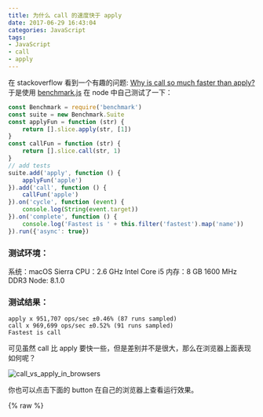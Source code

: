 ```yaml
---
title: 为什么 call 的速度快于 apply
date: 2017-06-29 16:43:04
categories: JavaScript
tags:
- JavaScript
- call
- apply
---
```


在 stackoverflow 看到一个有趣的问题: [Why is call so much faster than apply?](https://stackoverflow.com/questions/23769556/why-is-call-so-much-faster-than-apply) 于是使用 [benchmark.js](https://benchmarkjs.com/) 在 node 中自己测试了一下：

```javascript
const Benchmark = require('benchmark')
const suite = new Benchmark.Suite
const applyFun = function (str) {
    return [].slice.apply(str, [1])
}
const callFun = function (str) {
    return [].slice.call(str, 1)
}
// add tests
suite.add('apply', function () {
    applyFun('apple')
}).add('call', function () {
    callFun('apple')
}).on('cycle', function (event) {
    console.log(String(event.target))
}).on('complete', function () {
    console.log('Fastest is ' + this.filter('fastest').map('name'))
}).run({'async': true})
```

<!--more-->

### 测试环境：

系统：macOS Sierra
CPU：2.6 GHz Intel Core i5
内存：8 GB 1600 MHz DDR3
Node: 8.1.0


### 测试结果：

```
apply x 951,707 ops/sec ±0.46% (87 runs sampled)
call x 969,699 ops/sec ±0.52% (91 runs sampled)
Fastest is call
```

可见虽然 call 比 apply 要快一些，但是差别并不是很大，那么在浏览器上面表现如何呢？

<img src="/assets/img/call_vs_apply.jpg" alt="call_vs_apply_in_browsers">

你也可以点击下面的 button 在自己的浏览器上查看运行效果。

{% raw %}
<!DOCTYPE html>
<html lang="en">
<head>
    <meta charset="UTF-8">
    <title>call vs apply</title>
    <script defer src="https://cdnjs.cloudflare.com/ajax/libs/lodash.js/4.17.4/lodash.min.js"></script>
    <script defer src="https://cdnjs.cloudflare.com/ajax/libs/platform/1.3.4/platform.min.js"></script>
    <script defer src="https://cdnjs.cloudflare.com/ajax/libs/benchmark/2.1.4/benchmark.min.js"></script>
    <script>
    window.onload = () => {
        let log = document.getElementById("log")
        let btn = document.getElementById("btn")
        const applyFun = str => {
            return [].slice.apply(str, [1])
        }
        const callFun = str => {
            return [].slice.call(str, 1)
        }
        const logMessage = arg => {
            let eDiv = document.createElement("div")
            eDiv.innerHTML = typeof arg === "string" ? arg : arg.toString()
            log.appendChild(eDiv)
        }
        const prepare = () => {
            log.innerHTML = ''
            btn.disabled = true
        }

        window.run = () => {
            prepare()
            const suite = new Benchmark.Suite
            // add tests
            suite.add('apply', function() {
                applyFun('apple')
            }).add('call', function() {
                callFun('apple')
            }).on('cycle', function(event) {
                logMessage(String(event.target))
            }).on('complete', function() {
                logMessage('Fastest is ' + this.filter('fastest').map('name'))
                btn.disabled = false
            }).run({
                'async': true
            })
        }
    }
    </script>
</head>
<body>
    <button id="btn" onclick="run()">run test</button>
    <span id="log"></span>
    <hr>
</body>
</html>
{% endraw %}

可以看到几个浏览器中都是 call 的速度要快于 apply，不过都没有特别明显。其中 Safari 的速度让我大吃一惊，直接比其它几个浏览器快了一个数量级。看来 WWDC 2017 发布会上苹果吹的牛没有那么大啊，不过也可能 mac 从硬件层面对 Safari 进行优化。


### 为什么 call 要快于 apply

SO 上面解释的比较详细，在语言设计的时候，apply 需要执行的步数就比 call 要多：无论 call 还是 apply，最终都是调用一个叫做 `[[Call]]` 的内部函数，而 apply 相对于 call 多做了一些参数处理，如参数判断、格式化等。


### 困惑

SO 上面提到 call 的性能是 apply 的 4 倍甚至 30 倍，为什么在我这里的测试只有一丁点差距呢？
突然想到是否参数问题，于是去掉参数和增加参数，分别于 node 环境中测试，发现变化并不大，差距依然很小。那么猜想可能是 ES5 与 ES6 的差距导致的。

对比 [ES5](http://es5.github.io/#x15.3.4.3) 和 [ES6](http://www.ecma-international.org/ecma-262/6.0/#sec-function.prototype.apply) 中对这两个函数的定义，发现 Function.prototype.call 的变化并不大，主要变化发生在 Function.prototype.apply 上，从 ES5 的 9 步变成了 ES6 的 6步。主要变化发生在对参数处理的部分，其它关于内部函数调用的部分，看起来并没有太多差异。


### 总结

通过测试发现随着 ECMAScript 语言和 JavaScript 解释器性能不断增强，call vs apply 在性能上的差距越来越小， SO 上面提到的数倍甚至几十倍的差距，目前已经不存在了，因此在使用上可以随心所欲了。